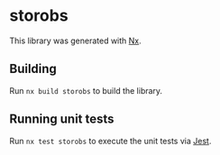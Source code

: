 # storobs

This library was generated with [Nx](https://nx.dev).

## Building

Run `nx build storobs` to build the library.

## Running unit tests

Run `nx test storobs` to execute the unit tests via [Jest](https://jestjs.io).
